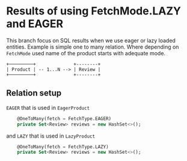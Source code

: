 # Results of using FetchMode.LAZY and EAGER

This branch focus on SQL results when we use eager or lazy loaded entities.
Example is simple one to many relation. Where depending on `FetchMode` used name of the product starts with adequate mode.   
```
+─────────+              +--------+
| Product | -- 1...N --> | Review |
+─────────+              +--------+
```

## Relation setup
`EAGER` that is used in `EagerProduct`
```sql
    @OneToMany(fetch = FetchType.EAGER)
    private Set<Review> reviews = new HashSet<>();
```

and `LAZY` that is used in `LazyProduct`
```sql
    @OneToMany(fetch = FetchType.LAZY)
    private Set<Review> reviews = new HashSet<>();
```










